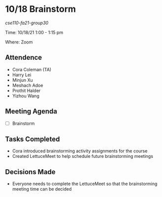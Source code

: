 # 10/18 Brainstorm
*cse110-fa21-group30*

Time: 10/18/21 1:00 - 1:15 pm

Where: Zoom

## Attendence
- Cora Coleman (TA)
- Harry Lei
- Minjun Xu
- Meshach Adoe
- Prothit Halder
- Yizhou Wang

## Meeting Agenda
- [ ] Brainstorm

## Tasks Completed
- Cora introduced brainstorming activity assignments for the course
- Created LettuceMeet to help schedule future brainstorming meetings

## Decisions Made
- Everyone needs to complete the LettuceMeet so that the brainstorming meeting time can be decided
